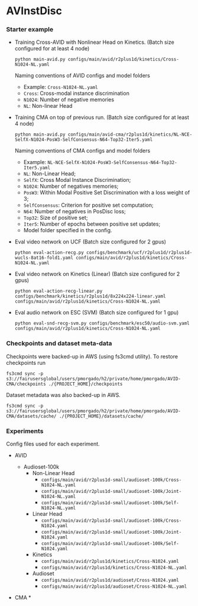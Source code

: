 # AVInstDisc

### Starter example

* Training Cross-AVID with Nonlinear Head on Kinetics. (Batch size configured for at least 4 node)

    ``
    python main-avid.py configs/main/avid/r2plus1d/kinetics/Cross-N1024-NL.yaml
    ``

    Naming conventions of AVID configs and model folders
     * Example: `Cross-N1024-NL.yaml`
     * `Cross`: Cross-modal instance discrimination
     * `N1024`: Number of negative memories
     * `NL`: Non-linear Head

* Training CMA on top of previous run. (Batch size configured for at least 4 node)

    ``
    python main-avid.py configs/main/avid-cma/r2plus1d/kinetics/NL-NCE-SelfX-N1024-PosW3-SelfConsensus-N64-Top32-Iter5.yaml
    ``

    Naming conventions of CMA configs and model folders
     * Example: `NL-NCE-SelfX-N1024-PosW3-SelfConsensus-N64-Top32-Iter5.yaml`
     * `NL`: Non-Linear Head;
     * `SelfX`: Cross Modal Instance Discrimination;
     * `N1024`: Number of negatives memories;
     * `PosW3`: Within Modal Positive Set Discrimination with a loss weight of 3;
     * `SelfConsensus`: Criterion for positive set computation;
     * `N64`: Number of negatives in PosDisc loss;
     * `Top32`: Size of positive set;
     * `Iter5`: Number of epochs between positive set updates;
     * Model folder specified in the config.

* Eval video network on UCF (Batch size configured for 2 gpus)

    ``
    python eval-action-recg.py configs/benchmark/ucf/r2plus1d/r2plus1d-wucls-8at16-fold1.yaml configs/main/avid/r2plus1d/kinetics/Cross-N1024-NL.yaml
    ``

* Eval video network on Kinetics (Linear) (Batch size configured for 2 gpus)

    ``
    python eval-action-recg-linear.py configs/benchmark/kinetics/r2plus1d/8x224x224-linear.yaml configs/main/avid/r2plus1d/kinetics/Cross-N1024-NL.yaml
    ``

* Eval audio network on ESC (SVM) (Batch size configured for 1 gpu)

    ``
    python eval-snd-recg-svm.py configs/benchmark/esc50/audio-svm.yaml configs/main/avid/r2plus1d/kinetics/Cross-N1024-NL.yaml
    ``


### Checkpoints and dataset meta-data

Checkpoints were backed-up in AWS (using fs3cmd utility). To restore checkpoints run

``
fs3cmd sync -p s3://fairusersglobal/users/pmorgado/h2/private/home/pmorgado/AVID-CMA/checkpoints ./{PROJECT_HOME}/checkpoints 
``

Dataset metadata was also backed-up in AWS.

``
fs3cmd sync -p s3://fairusersglobal/users/pmorgado/h2/private/home/pmorgado/AVID-CMA/datasets/cache/ ./{PROJECT_HOME}/datasets/cache/ 
``

### Experiments
Config files used for each experiment.

* AVID
  * Audioset-100k
    * Non-Linear Head 
      - `configs/main/avid/r2plus1d-small/audioset-100k/Cross-N1024-NL.yaml`
      - `configs/main/avid/r2plus1d-small/audioset-100k/Joint-N1024-NL.yaml`
      - `configs/main/avid/r2plus1d-small/audioset-100k/Self-N1024-NL.yaml`
    * Linear Head 
      - `configs/main/avid/r2plus1d-small/audioset-100k/Cross-N1024.yaml`
      - `configs/main/avid/r2plus1d-small/audioset-100k/Joint-N1024.yaml`
      - `configs/main/avid/r2plus1d-small/audioset-100k/Self-N1024.yaml`
    * Kinetics
      - `configs/main/avid/r2plus1d/kinetics/Cross-N1024.yaml`
      - `configs/main/avid/r2plus1d/kinetics/Cross-N1024-NL.yaml`
    * Audioset
      - `configs/main/avid/r2plus1d/audioset/Cross-N1024.yaml`
      - `configs/main/avid/r2plus1d/audioset/Cross-N1024-NL.yaml`
      
* CMA
  *  